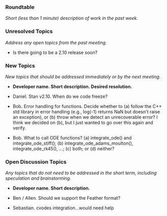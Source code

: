 ### Roundtable
_Short (less than 1 minute) description of work in the past week._

### Unresolved Topics
_Address any open topics from the past meeting._

* Is there going to be a 2.10 release soon?

### New Topics
_New topics that should be addressed immediately or by the next
meeting._

* __Developer name.  Short description.  Desired resolution.__

* Daniel. Stan v2.10. When do we code freeze?

* Bob. Error handling for functions.  Decide whether to (a) follow the C++ std library in error handling (e.g., log(-1) returns NaN but doesn't raise an exception), or (b) throw when we detect an unrecoverable error?  I think we decided on (b), but I just wanted to go over this again and verify.

* Bob.  What to call ODE functions?  (a) integrate_ode() and integrate_ode_stiff(); (b) integrate_ode_adams_moulton(), integrate_ode_rk45(), ...; (c) both; or (d) neither?

### Open Discussion Topics
_Any topics that do not need to be addressed in the short term,
including speculation and brainstorming._

* __Developer name.  Short description.__

 * Ben / Allen. Should we support the Feather format?
 * Sebastian. cvodes integration...would need help
